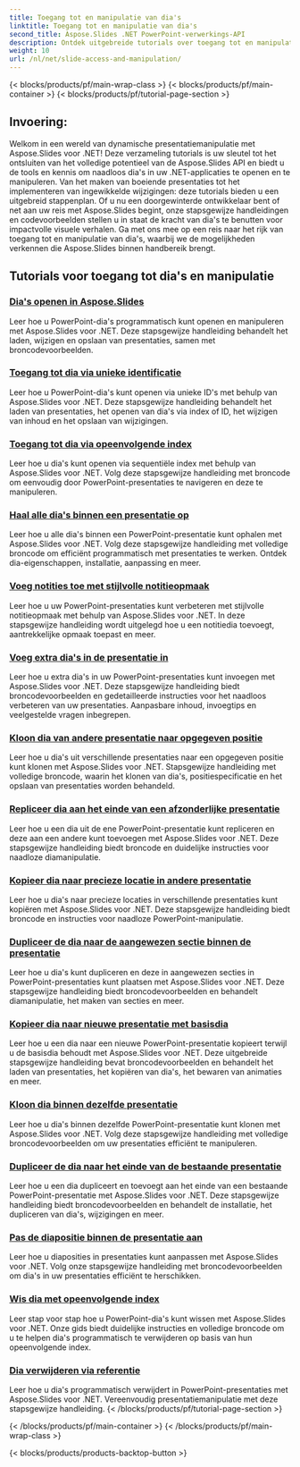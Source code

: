 ```yaml
---
title: Toegang tot en manipulatie van dia's
linktitle: Toegang tot en manipulatie van dia's
second_title: Aspose.Slides .NET PowerPoint-verwerkings-API
description: Ontdek uitgebreide tutorials over toegang tot en manipulatie van dia's met Aspose.Slides voor .NET. Leer presentaties programmatisch maken, wijzigen en verbeteren.
weight: 10
url: /nl/net/slide-access-and-manipulation/
---
```


{< blocks/products/pf/main-wrap-class >}
{< blocks/products/pf/main-container >}
{< blocks/products/pf/tutorial-page-section >}

## Invoering:

Welkom in een wereld van dynamische presentatiemanipulatie met Aspose.Slides voor .NET! Deze verzameling tutorials is uw sleutel tot het ontsluiten van het volledige potentieel van de Aspose.Slides API en biedt u de tools en kennis om naadloos dia's in uw .NET-applicaties te openen en te manipuleren. Van het maken van boeiende presentaties tot het implementeren van ingewikkelde wijzigingen: deze tutorials bieden u een uitgebreid stappenplan. Of u nu een doorgewinterde ontwikkelaar bent of net aan uw reis met Aspose.Slides begint, onze stapsgewijze handleidingen en codevoorbeelden stellen u in staat de kracht van dia's te benutten voor impactvolle visuele verhalen. Ga met ons mee op een reis naar het rijk van toegang tot en manipulatie van dia's, waarbij we de mogelijkheden verkennen die Aspose.Slides binnen handbereik brengt.

## Tutorials voor toegang tot dia's en manipulatie
### [Dia's openen in Aspose.Slides](./accessing-slides/)
Leer hoe u PowerPoint-dia's programmatisch kunt openen en manipuleren met Aspose.Slides voor .NET. Deze stapsgewijze handleiding behandelt het laden, wijzigen en opslaan van presentaties, samen met broncodevoorbeelden.
### [Toegang tot dia via unieke identificatie](./access-slide-by-id/)
Leer hoe u PowerPoint-dia's kunt openen via unieke ID's met behulp van Aspose.Slides voor .NET. Deze stapsgewijze handleiding behandelt het laden van presentaties, het openen van dia's via index of ID, het wijzigen van inhoud en het opslaan van wijzigingen.
### [Toegang tot dia via opeenvolgende index](./access-slide-by-index/)
Leer hoe u dia's kunt openen via sequentiële index met behulp van Aspose.Slides voor .NET. Volg deze stapsgewijze handleiding met broncode om eenvoudig door PowerPoint-presentaties te navigeren en deze te manipuleren.
### [Haal alle dia's binnen een presentatie op](./access-all-slides/)
Leer hoe u alle dia's binnen een PowerPoint-presentatie kunt ophalen met Aspose.Slides voor .NET. Volg deze stapsgewijze handleiding met volledige broncode om efficiënt programmatisch met presentaties te werken. Ontdek dia-eigenschappen, installatie, aanpassing en meer.
### [Voeg notities toe met stijlvolle notitieopmaak](./add-notes-slide-with-notes-style/)
Leer hoe u uw PowerPoint-presentaties kunt verbeteren met stijlvolle notitieopmaak met behulp van Aspose.Slides voor .NET. In deze stapsgewijze handleiding wordt uitgelegd hoe u een notitiedia toevoegt, aantrekkelijke opmaak toepast en meer.
### [Voeg extra dia's in de presentatie in](./add-slides/)
Leer hoe u extra dia's in uw PowerPoint-presentaties kunt invoegen met Aspose.Slides voor .NET. Deze stapsgewijze handleiding biedt broncodevoorbeelden en gedetailleerde instructies voor het naadloos verbeteren van uw presentaties. Aanpasbare inhoud, invoegtips en veelgestelde vragen inbegrepen.
### [Kloon dia van andere presentatie naar opgegeven positie](./clone-slide-from-another-presentation-specified-position/)
Leer hoe u dia's uit verschillende presentaties naar een opgegeven positie kunt klonen met Aspose.Slides voor .NET. Stapsgewijze handleiding met volledige broncode, waarin het klonen van dia's, positiespecificatie en het opslaan van presentaties worden behandeld.
### [Repliceer dia aan het einde van een afzonderlijke presentatie](./clone-slide-end-of-another-presentation/)
Leer hoe u een dia uit de ene PowerPoint-presentatie kunt repliceren en deze aan een andere kunt toevoegen met Aspose.Slides voor .NET. Deze stapsgewijze handleiding biedt broncode en duidelijke instructies voor naadloze diamanipulatie.
### [Kopieer dia naar precieze locatie in andere presentatie](./clone-slide-to-specific-position-in-another-presentation/)
Leer hoe u dia's naar precieze locaties in verschillende presentaties kunt kopiëren met Aspose.Slides voor .NET. Deze stapsgewijze handleiding biedt broncode en instructies voor naadloze PowerPoint-manipulatie.
### [Dupliceer de dia naar de aangewezen sectie binnen de presentatie](./clone-slide-into-specified-section/)
Leer hoe u dia's kunt dupliceren en deze in aangewezen secties in PowerPoint-presentaties kunt plaatsen met Aspose.Slides voor .NET. Deze stapsgewijze handleiding biedt broncodevoorbeelden en behandelt diamanipulatie, het maken van secties en meer.
### [Kopieer dia naar nieuwe presentatie met basisdia](./clone-slide-to-another-presentation-with-master/)
Leer hoe u een dia naar een nieuwe PowerPoint-presentatie kopieert terwijl u de basisdia behoudt met Aspose.Slides voor .NET. Deze uitgebreide stapsgewijze handleiding bevat broncodevoorbeelden en behandelt het laden van presentaties, het kopiëren van dia's, het bewaren van animaties en meer.
### [Kloon dia binnen dezelfde presentatie](./clone-slide-within-same-presentation/)
Leer hoe u dia's binnen dezelfde PowerPoint-presentatie kunt klonen met Aspose.Slides voor .NET. Volg deze stapsgewijze handleiding met volledige broncodevoorbeelden om uw presentaties efficiënt te manipuleren.
### [Dupliceer de dia naar het einde van de bestaande presentatie](./clone-slide-within-same-presentation-to-end/)
Leer hoe u een dia dupliceert en toevoegt aan het einde van een bestaande PowerPoint-presentatie met Aspose.Slides voor .NET. Deze stapsgewijze handleiding biedt broncodevoorbeelden en behandelt de installatie, het dupliceren van dia's, wijzigingen en meer.
### [Pas de diapositie binnen de presentatie aan](./change-slide-position/)
Leer hoe u diaposities in presentaties kunt aanpassen met Aspose.Slides voor .NET. Volg onze stapsgewijze handleiding met broncodevoorbeelden om dia's in uw presentaties efficiënt te herschikken.
### [Wis dia met opeenvolgende index](./remove-slide-using-index/)
Leer stap voor stap hoe u PowerPoint-dia's kunt wissen met Aspose.Slides voor .NET. Onze gids biedt duidelijke instructies en volledige broncode om u te helpen dia's programmatisch te verwijderen op basis van hun opeenvolgende index.
### [Dia verwijderen via referentie](./remove-slide-using-reference/)
Leer hoe u dia's programmatisch verwijdert in PowerPoint-presentaties met Aspose.Slides voor .NET. Vereenvoudig presentatiemanipulatie met deze stapsgewijze handleiding.
{< /blocks/products/pf/tutorial-page-section >}

{< /blocks/products/pf/main-container >}
{< /blocks/products/pf/main-wrap-class >}

{< blocks/products/products-backtop-button >}
